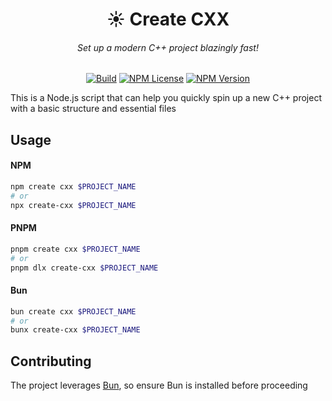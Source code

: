 <div align="center">
<h1>☀️ Create CXX</h1> 
<h6>Set up a modern C++ project blazingly fast!</h6>

[![Build](https://github.com/painfulexistence/create-cxx/actions/workflows/ci.yml/badge.svg?branch=main)](https://github.com/painfulexistence/create-cxx/actions/workflows/ci.yml) [![NPM License](https://img.shields.io/npm/l/create-cxx.svg?style=flat)](https://github.com/painfulexistence/create-cxx/blob/main/LICENSE) [![NPM Version](https://img.shields.io/npm/v/create-cxx.svg?style=flat)](https://www.npmjs.com/package/create-cxx)
</div>

This is a Node.js script that can help you quickly spin up a new C++ project with a basic structure and essential files <br/>

## Usage
#### NPM
```bash
npm create cxx $PROJECT_NAME
# or
npx create-cxx $PROJECT_NAME
```
#### PNPM
```bash
pnpm create cxx $PROJECT_NAME
# or
pnpm dlx create-cxx $PROJECT_NAME
```
#### Bun
```bash
bun create cxx $PROJECT_NAME
# or
bunx create-cxx $PROJECT_NAME
```

## Contributing
The project leverages <a href="https://bun.sh/">Bun</a>, so ensure Bun is installed before proceeding
